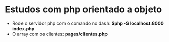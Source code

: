 
# Estudos com php orientado a objeto

* Rode o servidor php com o comando no dash: **$php -S localhost:8000 index.php**
* O array com os clientes: **pages/clientes.php**

